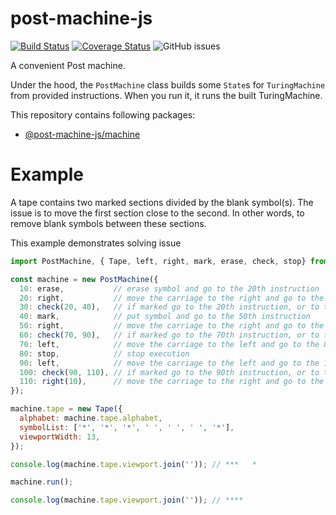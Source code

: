 # post-machine-js

[![Build Status](https://travis-ci.com/mellonis/post-machine-js.svg?branch=master)](https://travis-ci.com/mellonis/post-machine-js)
[![Coverage Status](https://coveralls.io/repos/github/mellonis/post-machine-js/badge.svg?branch=master)](https://coveralls.io/github/mellonis/post-machine-js?branch=master)
![GitHub issues](https://img.shields.io/github/issues/mellonis/post-machine-js)

A convenient Post machine.

Under the hood, the `PostMachine` class builds some `State`s for `TuringMachine` from provided instructions. When you run it, it runs the built TuringMachine. 

This repository contains following packages:
* [@post-machine-js/machine](https://github.com/mellonis/post-machine-js/tree/master/packages/machine)

# Example

A tape contains two marked sections divided by the blank symbol(s). The issue is to move the first section close to the second. In other words, to remove blank symbols between these sections.

This example demonstrates solving issue 

```javascript
import PostMachine, { Tape, left, right, mark, erase, check, stop} from '@post-machine-js/machine';

const machine = new PostMachine({
  10: erase,           // erase symbol and go to the 20th instruction
  20: right,           // move the carriage to the right and go to the 30th instruction
  30: check(20, 40),   // if marked go to the 20th instruction, or to the 40th otherwise
  40: mark,            // put symbol and go to the 50th instruction
  50: right,           // move the carriage to the right and go to the 60th instruction
  60: check(70, 90),   // if marked go to the 70th instruction, or to the 90th otherwise
  70: left,            // move the carriage to the left and go to the 80th instruction
  80: stop,            // stop execution
  90: left,            // move the carriage to the left and go to the 100th instruction
  100: check(90, 110), // if marked go to the 90th instruction, or to the 110th otherwise
  110: right(10),      // move the carriage to the right and go to the 80th instruction
});

machine.tape = new Tape({
  alphabet: machine.tape.alphabet,
  symbolList: ['*', '*', '*', ' ', ' ', ' ', '*'],
  viewportWidth: 13,
});

console.log(machine.tape.viewport.join('')); // ***   *

machine.run();

console.log(machine.tape.viewport.join('')); // ****
```
